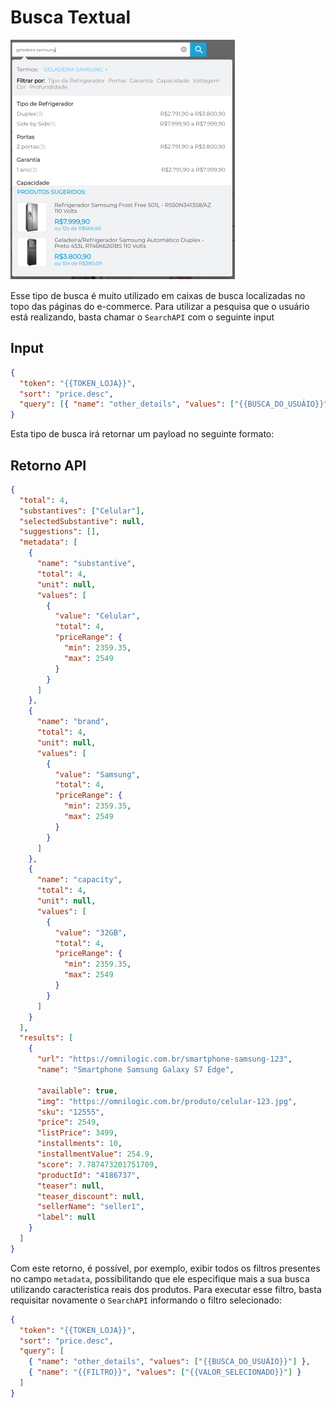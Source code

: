# Busca Textual

![Resultado Popup](/assets/search-api/popup.png)

Esse tipo de busca é muito utilizado em caixas de busca localizadas no topo das páginas do e-commerce. Para utilizar a pesquisa que o usuário está realizando, basta chamar o `SearchAPI` com o seguinte input

## Input

```json
{
  "token": "{{TOKEN_LOJA}}",
  "sort": "price.desc",
  "query": [{ "name": "other_details", "values": ["{{BUSCA_DO_USUÁIO}}"] }]
}
```

Esta tipo de busca irá retornar um payload no seguinte formato:

## Retorno API

```json
{
  "total": 4,
  "substantives": ["Celular"],
  "selectedSubstantive": null,
  "suggestions": [],
  "metadata": [
    {
      "name": "substantive",
      "total": 4,
      "unit": null,
      "values": [
        {
          "value": "Celular",
          "total": 4,
          "priceRange": {
            "min": 2359.35,
            "max": 2549
          }
        }
      ]
    },
    {
      "name": "brand",
      "total": 4,
      "unit": null,
      "values": [
        {
          "value": "Samsung",
          "total": 4,
          "priceRange": {
            "min": 2359.35,
            "max": 2549
          }
        }
      ]
    },
    {
      "name": "capacity",
      "total": 4,
      "unit": null,
      "values": [
        {
          "value": "32GB",
          "total": 4,
          "priceRange": {
            "min": 2359.35,
            "max": 2549
          }
        }
      ]
    }
  ],
  "results": [
    {
      "url": "https://omnilogic.com.br/smartphone-samsung-123",
      "name": "Smartphone Samsung Galaxy S7 Edge",

      "available": true,
      "img": "https://omnilogic.com.br/produto/celular-123.jpg",
      "sku": "12555",
      "price": 2549,
      "listPrice": 3499,
      "installments": 10,
      "installmentValue": 254.9,
      "score": 7.787473201751709,
      "productId": "4186737",
      "teaser": null,
      "teaser_discount": null,
      "sellerName": "seller1",
      "label": null
    }
  ]
}
```

Com este retorno, é possível, por exemplo, exibir todos os filtros presentes no campo `metadata`, possibilitando que ele especifique mais a sua busca utilizando característica reais dos produtos. Para executar esse filtro, basta requisitar novamente o `SearchAPI` informando o filtro selecionado:

```json
{
  "token": "{{TOKEN_LOJA}}",
  "sort": "price.desc",
  "query": [
    { "name": "other_details", "values": ["{{BUSCA_DO_USUÁIO}}"] },
    { "name": "{{FILTRO}}", "values": ["{{VALOR_SELECIONADO}}"] }
  ]
}
```
